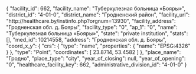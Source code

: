 {
    "facility_id": 662,
    "facility_name": "Туберкулезная больница «Бояры»",
    "district_id": "4-01-0",
    "district_name": "Гродненский район",
    "facility_url": "http:\/\/healthcare.by\/instinfo.php?orgnum=13930",
    "facility_address": "Гродненская обл. д. Бояры",
    "facility_type": "0",
    "ap_1": "0",
    "name": "Туберкулезная больница «Бояры»",
    "state": "private institution",
    "stats": [],
    "med_id": 10214558,
    "address": "Гродненская обл. д. Бояры",
    "coord_x_y": {
        "crs": {
            "type": "name",
            "properties": {
                "name": "EPSG:4326"
            }
        },
        "type": "Point",
        "coordinates": [
            23.8714,
            53.4582
        ]
    },
    "place_name": "Гродно",
    "place_type": "city",
    "year_of_closing": null,
    "year_of_opening": "0",
    "healthcare_facility_key": 662,
    "administrative_division_id": "4-01-0"
}